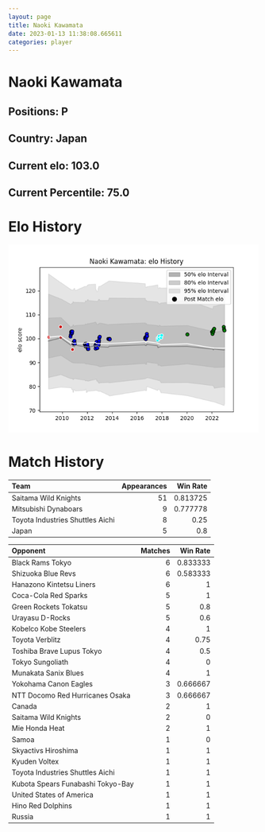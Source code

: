```yaml
---  
layout: page  
title: Naoki Kawamata  
date: 2023-01-13 11:38:08.665611  
categories: player  
---
```

# Naoki Kawamata

## Positions: P

## Country: Japan

## Current elo: 103.0

## Current Percentile: 75.0

# Elo History


![elo history](history_NaokiKawamata.png)
# Match History


| Team                             |   Appearances |   Win Rate |
|:---------------------------------|--------------:|-----------:|
| Saitama Wild Knights             |            51 |   0.813725 |
| Mitsubishi Dynaboars             |             9 |   0.777778 |
| Toyota Industries Shuttles Aichi |             8 |   0.25     |
| Japan                            |             5 |   0.8      |

| Opponent                          |   Matches |   Win Rate |
|:----------------------------------|----------:|-----------:|
| Black Rams Tokyo                  |         6 |   0.833333 |
| Shizuoka Blue Revs                |         6 |   0.583333 |
| Hanazono Kintetsu Liners          |         6 |   1        |
| Coca-Cola Red Sparks              |         5 |   1        |
| Green Rockets Tokatsu             |         5 |   0.8      |
| Urayasu D-Rocks                   |         5 |   0.6      |
| Kobelco Kobe Steelers             |         4 |   1        |
| Toyota Verblitz                   |         4 |   0.75     |
| Toshiba Brave Lupus Tokyo         |         4 |   0.5      |
| Tokyo Sungoliath                  |         4 |   0        |
| Munakata Sanix Blues              |         4 |   1        |
| Yokohama Canon Eagles             |         3 |   0.666667 |
| NTT Docomo Red Hurricanes Osaka   |         3 |   0.666667 |
| Canada                            |         2 |   1        |
| Saitama Wild Knights              |         2 |   0        |
| Mie Honda Heat                    |         2 |   1        |
| Samoa                             |         1 |   0        |
| Skyactivs Hiroshima               |         1 |   1        |
| Kyuden Voltex                     |         1 |   1        |
| Toyota Industries Shuttles Aichi  |         1 |   1        |
| Kubota Spears Funabashi Tokyo-Bay |         1 |   1        |
| United States of America          |         1 |   1        |
| Hino Red Dolphins                 |         1 |   1        |
| Russia                            |         1 |   1        |